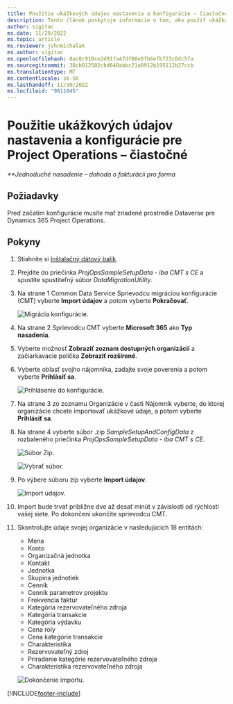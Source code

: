 ```yaml
---
title: Použitie ukážkových údajov nastavenia a konfigurácie – čiastočné
description: Tento článok poskytuje informácie o tom, ako použiť ukážkové údaje nastavenia a konfigurácie pre Project Operations.
author: sigitac
ms.date: 11/29/2022
ms.topic: article
ms.reviewer: johnmichalak
ms.author: sigitac
ms.openlocfilehash: 8ac8c910ce2d91fa47df08e8fb6efb723c0dc5fa
ms.sourcegitcommit: 38cb012502cbd640abbc21a0912b195112b27ccb
ms.translationtype: MT
ms.contentlocale: sk-SK
ms.lasthandoff: 11/30/2022
ms.locfileid: "9811045"
---
```

# <a name="apply-demo-setup-and-configuration-data-for-project-operations---lite"></a>Použitie ukážkových údajov nastavenia a konfigurácie pre Project Operations – čiastočné 

_**Jednoduché nasadenie – dohoda o fakturácii pro forma_



## <a name="prerequisites"></a>Požiadavky

Pred začatím konfigurácie musíte mať zriadené prostredie Dataverse pre Dynamics 365 Project Operations.


## <a name="instructions"></a>Pokyny

1. Stiahnite si  [Inštalačný dátový balík](https://download.microsoft.com/download/3/4/1/341bf279-a64f-4baa-af31-ce624859b518/ProjOpsSampleSetupData-%20CE%20only.zip). 
1. Prejdite do priečinka *ProjOpsSampleSetupData - iba CMT s CE* a spustite spustiteľný súbor *DataMigrationUtility*.
1. Na strane 1 Common Data Service Sprievodcu migráciou konfigurácie (CMT) vyberte **Import údajov** a potom vyberte **Pokračovať**.

    ![Migrácia konfigurácie.](./media/1ConfigurationMigration.png)

1. Na strane 2 Sprievodcu CMT vyberte **Microsoft 365** ako **Typ nasadenia**.
1. Vyberte možnosť **Zobraziť zoznam dostupných organizácií** a začiarkavacie políčka **Zobraziť rozšírené**.
1. Vyberte oblasť svojho nájomníka, zadajte svoje poverenia a potom vyberte **Prihlásiť sa**.

   ![Prihlásenie do konfigurácie.](./media/2ConfigurationSignin.png)

1. Na strane 3 zo zoznamu Organizácie v časti Nájomník vyberte, do ktorej organizácie chcete importovať ukážkové údaje, a potom vyberte **Prihlásiť sa**.
1. Na strane 4 vyberte súbor .zip *SampleSetupAndConfigData* z rozbaleného priečinka *ProjOpsSampleSetupData - iba CMT s CE*.

   ![Súbor Zip.](./media/3ZipFile.png)

   ![Vybrať súbor.](./media/4SelectAFile.png)

1. Po výbere súboru zip vyberte **Import údajov**.

   ![Import údajov.](./media/5ImportData.png)

1. Import bude trvať približne dve až desať minút v závislosti od rýchlosti vašej siete. Po dokončení ukončite sprievodcu CMT. 
1. Skontrolujte údaje svojej organizácie v nasledujúcich 18 entitách:

    -   Mena
    -   Konto
    -   Organizačná jednotka
    -   Kontakt
    -   Jednotka
    -   Skupina jednotiek
    -   Cenník
    -   Cenník parametrov projektu 
    -   Frekvencia faktúr
    -   Kategória rezervovateľného zdroja
    -   Kategória transakcie
    -   Kategória výdavku
    -   Cena roly
    -   Cena kategórie transakcie
    -   Charakteristika
    -   Rezervovateľný zdroj
    -   Priradenie kategórie rezervovateľného zdroja
    -   Charakteristika rezervovateľného zdroja

    ![Dokončenie importu.](./media/6CompleteImport.png)


[!INCLUDE[footer-include](../includes/footer-banner.md)]
